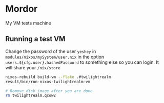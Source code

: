 # Mordor

My VM tests machine

## Running a test VM

Change the password of the user `yeshey` in `modules/nixos/mySystem/user.nix` in the option `users.${cfg.user}.hashedPassword` to something else so you can login.
It will share your `/nix/store`

```bash
nixos-rebuild build-vm --flake .#twilightrealm
result/bin/run-nixos-twilightrealm-vm

# Remove disk image after you are done
rm twilightrealm.qcow2
```
